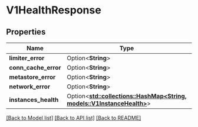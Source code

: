 # V1HealthResponse

## Properties

Name | Type | Description | Notes
------------ | ------------- | ------------- | -------------
**limiter_error** | Option<**String**> |  | [optional]
**conn_cache_error** | Option<**String**> |  | [optional]
**metastore_error** | Option<**String**> |  | [optional]
**network_error** | Option<**String**> |  | [optional]
**instances_health** | Option<[**std::collections::HashMap<String, models::V1InstanceHealth>**](v1InstanceHealth.md)> |  | [optional]

[[Back to Model list]](../README.md#documentation-for-models) [[Back to API list]](../README.md#documentation-for-api-endpoints) [[Back to README]](../README.md)



